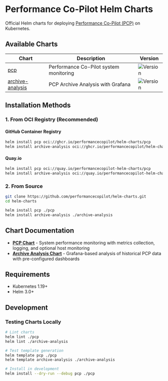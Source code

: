 # Performance Co-Pilot Helm Charts

Official Helm charts for deploying [Performance Co-Pilot (PCP)](https://pcp.io) on Kubernetes.

## Available Charts

| Chart | Description | Version |
|-------|-------------|---------|
| [pcp](./pcp/) | Performance Co-Pilot system monitoring | ![Version](https://img.shields.io/badge/version-0.1.0-blue) |
| [archive-analysis](./archive-analysis/) | PCP Archive Analysis with Grafana | ![Version](https://img.shields.io/badge/version-0.1.0-blue) |

## Installation Methods

### 1. From OCI Registry (Recommended)

#### GitHub Container Registry
```bash
helm install pcp oci://ghcr.io/performancecopilot/helm-charts/pcp
helm install archive-analysis oci://ghcr.io/performancecopilot/helm-charts/archive-analysis
```

#### Quay.io
```bash
helm install pcp oci://quay.io/performancecopilot-helm-charts/pcp
helm install archive-analysis oci://quay.io/performancecopilot-helm-charts/archive-analysis
```

### 2. From Source

```bash
git clone https://github.com/performancecopilot/helm-charts.git
cd helm-charts

helm install pcp ./pcp
helm install archive-analysis ./archive-analysis
```

## Chart Documentation

- **[PCP Chart](./pcp/README.md)** - System performance monitoring with metrics collection, logging, and optional host monitoring
- **[Archive Analysis Chart](./archive-analysis/README.md)** - Grafana-based analysis of historical PCP data with pre-configured dashboards

## Requirements

- Kubernetes 1.19+
- Helm 3.0+

## Development

### Testing Charts Locally

```bash
# Lint charts
helm lint ./pcp
helm lint ./archive-analysis

# Test template generation
helm template pcp ./pcp
helm template archive-analysis ./archive-analysis

# Install in development
helm install --dry-run --debug pcp ./pcp
```

